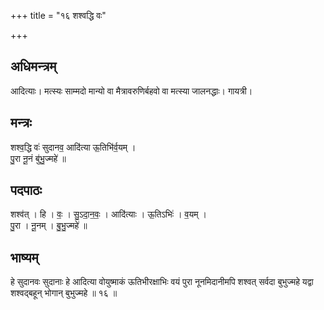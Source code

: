 +++
title = "१६ शश्वद्धि वः"

+++
## अधिमन्त्रम्
आदित्याः। मत्स्यः साम्मदो मान्यो वा मैत्रावरुणिर्बहवो वा मत्स्या जालनद्धाः। गायत्री।

## मन्त्रः
शश्व॒द्धि वः॑ सुदानव॒ आदि॑त्या ऊ॒तिभि॑र्व॒यम् ।  
पु॒रा नू॒नं बु॑भु॒ज्महे॑ ॥

## पदपाठः
शश्व॑त् । हि । वः॒ । सु॒ऽदा॒न॒वः॒ । आदि॑त्याः । ऊ॒तिऽभिः॑ । व॒यम् ।  
पु॒रा । नू॒नम् । बु॒भु॒ज्महे॑ ॥

## भाष्यम्
हे सुदानवः सुदानाः हे आदित्या वोयुष्माकं ऊतिभीरक्षाभिः वयं पुरा नूनमिदानीमपि शश्वत् सर्वदा बुभुज्महे यद्वा शश्वद्बहून् भोगान् बुभुज्महे ॥ १६ ॥